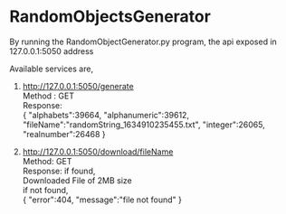 # RandomObjectsGenerator

By running the RandomObjectGenerator.py program, the api exposed in 127.0.0.1:5050 address

Available services are, 
1. http://127.0.0.1:5050/generate \
    Method : GET\
    Response: \
         {
           "alphabets":39664,
           "alphanumeric":39612,
           "fileName":"randomString_1634910235455.txt",
           "integer":26065,
           "realnumber":26468
        }
        
2. http://127.0.0.1:5050/download/fileName \
     Method: GET\
     Response: if found,\
               Downloaded File of 2MB size\
               if not found,\
                        {
                           "error":404,
                           "message":"file not found"
                        }
